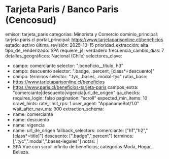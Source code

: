 # Tarjeta Paris / Banco Paris (Cencosud)

emisor: tarjeta_paris
categorías: Minorista y Comercio
dominio_principal: tarjeta.paris.cl
portal_principal: https://www.tarjetaparisonline.cl/beneficios
estado: activo
última_revisión: 2025-10-15
prioridad_extracción: alta
tipo_de_renderizado: SPA
requiere_js: verdadero
frecuencia_cambio_días: 7
detalles_geográficos: Nacional (Chile)
selectores_clave:
  - campo: comerciante
    selector: ".beneficio__titulo, h3"
  - campo: descuento
    selector: ".badge, .percent, [class*=descuento]"
  - campo: términos
    selector: ".tyc, .bases, .modal-tyc"
rutas_base:
  - https://www.tarjetaparisonline.cl/beneficios
  - https://www.paris.cl/beneficios-tarjeta-paris
campos_extra: "comerciante|descuento|vigencia|url_de_origen"
qa_checks:
  requires_login: falso
  pagination: "scroll"
  expected_min_items: 10
crawl_hints:
  rate_limit_rps: 1
  user_agent: "AppanameBot/1.0"
  wait_after_nav_ms: 900
extraction_schema:
  - name: comerciante
  - name: descuento
  - name: vigencia
  - name: url_de_origen
fallback_selectors:
  comerciante: ["h1","h2","[class*=title]"]
  descuento: [".badge",".percent"]
  terminos: [".tyc",".modal",".bases-legales"]
notas: |
  - SPA Vue con scroll infinito de beneficios; categorías Moda, Hogar, Belleza.
